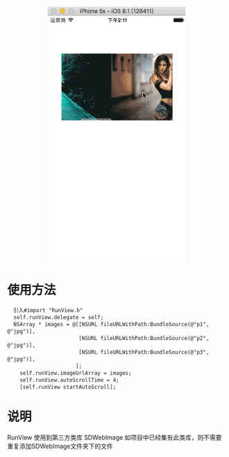 <p align="center" >
  <img src="RunView.gif" title="RunView" float=left>
</p>

# 使用方法

```
  引入#import "RunView.h"
  self.runView.delegate = self;
  NSArray * images = @[[NSURL fileURLWithPath:BundleSource(@"p1", @"jpg")],
                       [NSURL fileURLWithPath:BundleSource(@"p2", @"jpg")],
                       [NSURL fileURLWithPath:BundleSource(@"p3", @"jpg")],
                      ];
    self.runView.imageUrlArray = images;
    self.runView.autoScrollTime = 4;
    [self.runView startAutoScroll];
```

# 说明
  RunView 使用到第三方类库 SDWebImage 如项目中已经集有此类库，则不需要重复添加SDWebImage文件夹下的文件
